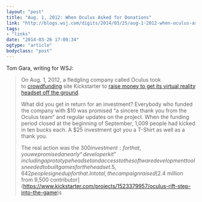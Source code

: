 ```yaml
---
layout: "post"
title: "Aug. 1, 2012: When Oculus Asked for Donations"
link: "http://blogs.wsj.com/digits/2014/03/25/aug-1-2012-when-oculus-asked-for-donations/"
tags: 
- "links"
date: "2014-03-26 17:00:34"
ogtype: "article"
bodyclass: "post"
---
```


Tom Gara, writing for WSJ:

> On Aug. 1, 2012, a fledgling company called Oculus took to [crowdfunding](http://online.wsj.com/news/articles/SB10001424052702304799404579155133285408594?lc=int_mb_1001) site Kickstarter to [raise money to get its virtual reality headset off the ground](https://www.kickstarter.com/projects/1523379957/oculus-rift-step-into-the-game).
> 
> What did you get in return for an investment? Everybody who funded the company with $10 was promised “a sincere thank you from the Oculus team” and regular updates on the project. When the funding period closed at the beginning of September, 1,009 people had kicked in ten bucks each. A $25 investment got you a T-Shirt as well as a thank you.
> 
> The real action was the $300 investment: for that, you we promised an early “developer kit” including a prototype headset and access to the software development tools needed to built games for the headset. 5,642 people signed up for that. In total, the campaign raised [$2.4 million from 9,500 contributor](https://www.kickstarter.com/projects/1523379957/oculus-rift-step-into-the-game)s